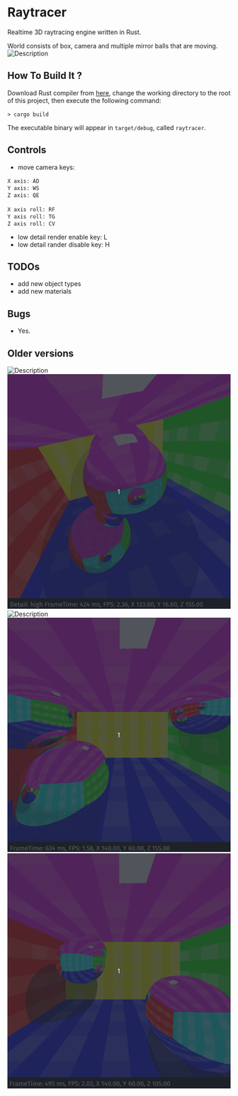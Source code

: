 # Raytracer

Realtime 3D raytracing engine written in Rust.

World consists of box, camera and multiple mirror balls that are moving.
<img alt="Description" src="https://github.com/PavelVavruska/raytracer/blob/master/raytracer_peek_20240706.gif">

## How To Build It ?

Download Rust compiler from [here](https://www.rust-lang.org/en-US/), change the working directory to the root of this project, then execute the following command:

```
> cargo build
```

The executable binary will appear in `target/debug`, called `raytracer`.

## Controls

- move camera keys: 

```
X axis: AD
Y axis: WS
Z axis: QE

X axis roll: RF
Y axis roll: TG
Z axis roll: CV
```
- low detail render enable key: L
- low detail rander disable key: H

## TODOs

- add new object types
- add new materials

## Bugs

- Yes.

## Older versions

<img alt="Description" src="https://github.com/PavelVavruska/raytracer/blob/master/raytracer_peek_20240701.gif">
<img alt="Description" src="https://github.com/PavelVavruska/raytracer/blob/master/raytracer_peek_20240629.gif">
<img alt="Description" src="https://github.com/PavelVavruska/raytracer/blob/master/raytracer_peek_20240623_2.gif">
<img alt="Description" src="https://github.com/PavelVavruska/raytracer/blob/master/raytracer_peek_20240623.gif">
<img alt="Description" src="https://github.com/PavelVavruska/raytracer/blob/master/raytracer_peek_20240620.gif">